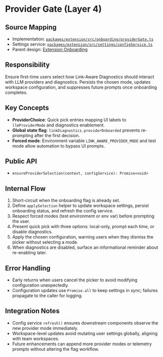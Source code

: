 # Provider Gate (Layer 4)

## Source Mapping
- Implementation: [`packages/extension/src/onboarding/providerGate.ts`](../../../packages/extension/src/onboarding/providerGate.ts)
- Settings service: [`packages/extension/src/settings/configService.ts`](../../../packages/extension/src/settings/configService.ts)
- Parent design: [Extension Onboarding](../extension-services/linkAwareExtension.mdmd.md)

## Responsibility
Ensure first-time users select how Link-Aware Diagnostics should interact with LLM providers and diagnostics. Persists the chosen mode, updates workspace configuration, and suppresses future prompts once onboarding completes.

## Key Concepts
- **ProviderChoice**: Quick pick entries mapping UI labels to `llmProviderMode` and diagnostics enablement.
- **Global state flag**: `linkDiagnostics.providerOnboarded` prevents re-prompting after the first decision.
- **Forced mode**: Environment variable `LINK_AWARE_PROVIDER_MODE` and test mode allow automation to bypass UI prompts.

## Public API
- `ensureProviderSelection(context, configService): Promise<void>`

## Internal Flow
1. Short-circuit when the onboarding flag is already set.
2. Define `applySelection` helper to update workspace settings, persist onboarding status, and refresh the config service.
3. Respect forced modes (test environment or env var) before prompting the user.
4. Present quick pick with three options: local-only, prompt each time, or disable diagnostics.
5. Apply the chosen configuration, warning users when they dismiss the picker without selecting a mode.
6. When diagnostics are disabled, surface an informational reminder about re-enabling later.

## Error Handling
- Early returns when users cancel the picker to avoid modifying configuration unexpectedly.
- Configuration updates use `Promise.all` to keep settings in sync; failures propagate to the caller for logging.

## Integration Notes
- Config service `refresh()` ensures downstream components observe the new provider mode immediately.
- Workspace-level updates avoid mutating user settings globally, aligning with team workspaces.
- Future enhancements can append more provider modes or telemetry prompts without altering the flag workflow.
